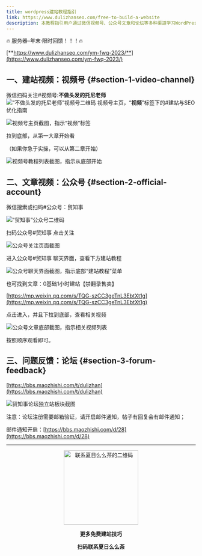 ```yaml
---
title: wordpress建站教程指引
link: https://www.dulizhanseo.com/free-to-build-a-website
description: 本教程指引用户通过微信视频号、公众号文章和论坛等多种渠道学习WordPress建站知识，并提供问题反馈途径。
---
```


🔥 服务器–年末·限时回馈！！！🔥

[**https://www.dulizhanseo.com/ym-fwq-2023/**](https://www.dulizhanseo.com/ym-fwq-2023/)

## 一、建站视频：视频号 {#section-1-video-channel}

微信扫码关注#视频号:**不做头发的托尼老师** ![“不做头发的托尼老师”视频号二维码](https://cos.files.maozhishi.com/xp/xz1666335762160.jpg) 视频号主页，“**视频**”标签下的#建站与SEO优化指南

![视频号主页截图，指示“视频”标签](https://cos.files.maozhishi.com/xp/xz1666335762161.png)

拉到底部，从第一大章开始看

（如果你急于实操，可以从第二章开始）

![视频号教程列表截图，指示从底部开始](https://cos.files.maozhishi.com/xp/xz1666335762256.png)

## 二、文章视频：公众号 {#section-2-official-account}

微信搜索或扫码#公众号：贸知事

![“贸知事”公众号二维码](https://cos.files.maozhishi.com/xp/xz1666335762257.jpg)

扫码公众号#贸知事 点击关注

![公众号关注页面截图](https://cos.files.maozhishi.com/xp/xz1666335762258.png)

进入公众号#贸知事 聊天界面，查看下方建站教程

![公众号聊天界面截图，指示底部“建站教程”菜单](https://cos.files.maozhishi.com/xp/xz1666335762259.png)

也可找到文章：0基础1小时建站【禁翻录售卖】

[https://mp.weixin.qq.com/s/TQG-szCC3geTnL3EbtXt1g](https://mp.weixin.qq.com/s/TQG-szCC3geTnL3EbtXt1g)

点击进入，并且下拉到底部，查看相关视频

![公众号文章底部截图，指示相关视频列表](https://cos.files.maozhishi.com/xp/xz1666335762262.jpg)

按照顺序观看即可。

## 三、问题反馈：论坛 {#section-3-forum-feedback}

[https://bbs.maozhishi.com/t/dulizhan](https://bbs.maozhishi.com/t/dulizhan)

![贸知事论坛独立站板块截图](https://cos.files.maozhishi.com/xp/xz1666335762261.png)

注意：论坛注册需要邮箱验证，请开启邮件通知，帖子有回复会有邮件通知；

邮件通知开启：[https://bbs.maozhishi.com/d/28](https://bbs.maozhishi.com/d/28)

---

<p style="text-align: center;"><img src="https://cos.files.maozhishi.com/public/attachments/lfx/1669111684413.png" width="198" alt="联系夏日么么茶的二维码" /></p>
<p style="text-align: center;"><strong>更多免费建站技巧</strong></p>
<p style="text-align: center;"><strong>扫码联系夏日么么茶</strong></p>
